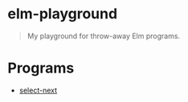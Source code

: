 # elm-playground

> My playground for throw-away Elm programs.

# Programs

* [select-next](select-next/README.md)